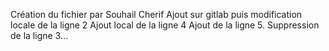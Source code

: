 Création du fichier par Souhail Cherif
Ajout sur gitlab puis modification locale de la ligne 2
Ajout local de la ligne 4
Ajout de la ligne 5.
Suppression de la ligne 3…
